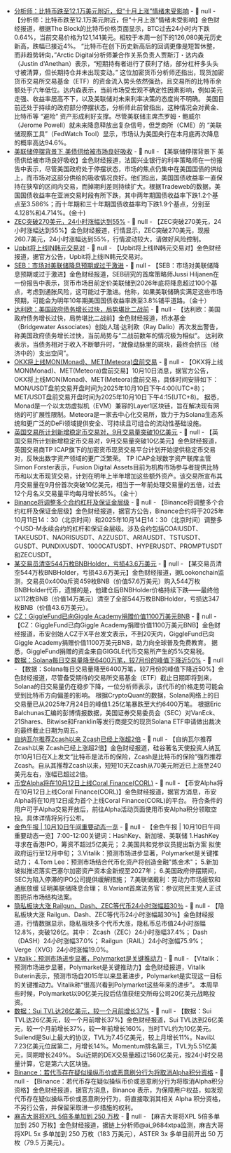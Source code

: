 - [分析师：比特币跌至12.1万美元附近，但“十月上涨”情绪未受影响](https://www.theblock.co/post/374110/bitcoin-dips-uptober-still-intact?utm_source=twitter&utm_medium=social) - 📰 null - 【分析师：比特币跌至12.1万美元附近，但“十月上涨”情绪未受影响】金色财经报道，根据The Block的比特币价格页面显示，BTC过去24小时内下跌0.64%，当前交易价格为121,141美元。相较于本周一创下的126,080美元历史新高，跌幅已接近4%。 
“比特币在创下历史新高后的回调更像是短暂休整，而非趋势转向，”Arctic Digital分析师兼合作关系负责人贾斯汀・达内森（Justin d'Anethan）表示，“短期持有者进行了获利了结，部分杠杆多头头寸被清算，但长期持仓并未出现变动。” 
这位加密货币分析师还指出，现货加密货币交易所交易基金（ETF）的资金流入势头依然强劲，且交易所的比特币余额处于六年低位。达内森表示，当前市场受宏观不确定性因素影响，例如美元走强、收益率居高不下，以及美联储对未来利率决策的态度尚不明确。 
美国目前还处于持续的政府部分停摆状态，分析师此前曾指出，这种情况会对黄金、比特币等 “避险” 资产形成利好支撑。尽管美联储主席杰罗姆・鲍威尔（Jerome Powell）就未来降息释放出复杂信号，但芝商所（CME）的 “美联储观察工具”（FedWatch Tool）显示，市场认为美国央行在本月底再次降息的概率高达94.6%。
- [美联储停摆背景下 美债供给被市场良好吸收]() - 📰 null - 【美联储停摆背景下 美债供给被市场良好吸收】金色财经报道，法国兴业银行的利率策略师在一份报告中表示，尽管美国政府处于停摆状态，市场的焦点仍集中在美国国债的供给上，而市场对这部分供给的吸收情况良好。他们指出，美国国债收益率一直保持在狭窄的区间内交易，而掉期利差则持续扩大。根据Tradeweb的数据，美国国债收益率在亚洲交易时段有所下跌，其中两年期国债收益率下跌1.2个基点至3.586%；而十年期和三十年期国债收益率均下跌1.9个基点，分别至4.128%和4.714%。(金十)
- [ZEC突破270美元，24小时涨幅达到55%]() - 📰 null - 【ZEC突破270美元，24小时涨幅达到55%】金色财经报道，行情显示，ZEC突破270美元，现报260.7美元，24小时涨幅达到55%，行情波动较大，请做好风险控制。
- [Upbit将上线IN韩元交易对]() - 📰 null - 【Upbit将上线IN韩元交易对】金色财经报道，据官方公告，Upbit将上线IN韩元交易对。
- [SEB：市场对美联储降息预期或过于激进]() - 📰 null - 【SEB：市场对美联储降息预期或过于激进】金色财经报道，SEB研究的首席策略师Jussi Hiljanen在一份报告中表示，货币市场目前定价美联储到2026年底将降息超过100个基点，考虑到通胀风险，这可能过于激进。他称，如果美联储确实满足这些市场预期，可能会为明年10年期美国国债收益率跌至3.8%铺平道路。（金十）
- [达利欧：美国政府债务增长过快，局势堪比二战前](https://xnews.jin10.com/details/194877) - 📰 null - 【达利欧：美国政府债务增长过快，局势堪比二战前】金色财经报道，桥水基金（Bridgewater Associates）创始人瑞·达利欧（Ray Dalio）再次发出警告，称美国政府债务增长过快，当前局势与“二战前数年的情况极为相似”。 
达利欧表示，当债务相对于收入不断攀升时，“就像动脉里的斑块，最终会挤压（经济中的）支出空间”。
- [OKX将上线MON(Monad)、MET(Meteora)盘前交易]() - 📰 null - 【OKX将上线MON(Monad)、MET(Meteora)盘前交易】10月10日消息，据官方公告，OKX将上线MON(Monad)、MET(Meteora)盘前交易，具体时间安排如下：MON/USDT盘前交易开盘时间为2025年10月10日下午4:00(UTC+8)；MET/USDT盘前交易开盘时间为2025年10月10日下午4:15(UTC+8)。 
据悉，Monad是一个以太坊虚拟机（EVM）兼容的Layer1区块链，旨在解决现有网络的可扩展性限制。Meteora是一家去中心化交易所，致力于为Solana生态系统和更广泛的DeFi领域提供安全、可持续且可组合的流动性基础设施。
- [英国交易所计划新增稳定币交易对，9月交易量突破10亿美元]() - 📰 null - 【英国交易所计划新增稳定币交易对，9月交易量突破10亿美元】金色财经报道，英国交易商TP ICAP旗下的加密货币现货交易平台计划开始提供稳定币交易对，反映出数字资产领域的更广泛繁荣。 
TP ICAP全球数字资产联席主管Simon Forster表示，Fusion Digital Assets目前为机构市场参与者提供比特币和以太币现货交易，计划在明年上半年增加这些额外资产。该交易所宣布其月交易量在9月份首次突破10亿美元，相当于一年前处理交易量的五倍，过去12个月名义交易量平均每月增长85%。（金十）
- [Binance将调整多个合约杠杆及保证金层级](https://www.binance.com/zh-CN/support/announcement/detail/0260f3d6a2944997b3688567ae50f3d6) - 📰 null - 【Binance将调整多个合约杠杆及保证金层级】金色财经报道，据官方公告，Binance合约将于2025年10月11日14：30（北京时间）和2025年10月14日14：30（北京时间）调整多个USD-M永续合约的杠杆和保证金层级。涉及合约包括COAIUSDT、TAKEUSDT、NAORISUSDT、A2ZUSDT、ARIAUSDT、TSTUSDT、GUSDT、PUNDIXUSDT、1000CATUSDT、HYPERUSDT、PROMPTUSDT和ZECUSDT。
- [某交易员清空544万枚BNBHolder，亏损43.6万美元](https://x.com/lookonchain/status/1976508722949259601) - 📰 null - 【某交易员清空544万枚BNBHolder，亏损43.6万美元】金色财经报道，据Lookonchain监测，交易员0x400a斥资459枚BNB（价值57.6万美元）购入544万枚BNBHolder代币，遗憾的是，他建仓后BNBHolder价格持续下跌——最终他以112枚BNB（价值14万美元）清空了全部544万枚BNBHolder，亏损达347枚BNB（价值43.6万美元）。
- [CZ：GiggleFund已向Giggle Academy捐赠价值1100万美元BNB]() - 📰 null - 【CZ：GiggleFund已向Giggle Academy捐赠价值1100万美元BNB】金色财经报道，币安创始人CZ于X平台发文表示，不到20天内，GiggleFund已向Giggle Academy捐赠价值1100万美元BNB，助力向全球普及免费教育。 
据悉，GiggleFund捐赠的资金来自GIGGLE代币交易所产生的5%交易税。
- [数据：Solana每日交易量降至6400万笔，较7月份的峰值下降近50%](https://decrypt.co/343760/solana-daily-transactions-fall-ahead-of-etf-deadline) - 📰 null - 【数据：Solana每日交易量降至6400万笔，较7月份的峰值下降近50%】金色财经报道，尽管备受期待的交易所交易基金（ETF）截止日期即将到来，Solana的日交易量仍在稳步下降，一位分析师表示，该代币的价格走势可能会受到比特币方向偏差的影响。 
根据CryptoQuant的数据，Solana网络上的日交易量已从2025年7月24日的峰值1.25亿笔暴跌至大约6400万笔。 
根据Eric Balchunas汇编的彭博情报数据，美国证券交易委员会（SEC）对VanEck、21Shares、Bitwise和Franklin等发行商提交的现货Solana ETF申请做出裁决的最终截止日期为周五。
- [自纳瓦尔推荐Zcash以来 Zcash已经上涨超2倍]() - 📰 null - 【自纳瓦尔推荐Zcash以来 Zcash已经上涨超2倍】金色财经报道，硅谷著名天使投资人纳瓦尔10月1日在X上发文“比特币是法币的保险，Zcash是比特币的保险”强烈推荐Zcash。自从其推荐Zcash以来，短短10天Zcash从70美元附近已上涨至240美元左右，涨幅已超过2倍。
- [币安Alpha将在10月12日上线Coral Finance(CORL)](https://x.com/binancezh/status/1976499047973462190) - 📰 null - 【币安Alpha将在10月12日上线Coral Finance(CORL)】金色财经报道，据官方消息，币安Alpha将在10月12日成为首个上线Coral Finance(CORL)的平台。 
符合条件的用户可于Alpha交易开放后，前往Alpha活动页面使用币安Alpha积分领取空投。具体详情将另行公布。
- [金色午报 | 10月10日午间重要动态一览]() - 📰 null - 【金色午报 | 10月10日午间重要动态一览】7:00-12:00关键词：HashKey、新加坡、美联储 
1.HashKey寻求在香港IPO，筹资不超过5亿美元； 
2.美国共和党参议员提出新方案 拟使政府运行至12月中旬； 
3.Vitalik：预测市场进步显著，Polymarket是关键推动力； 
4.Tom Lee：预测市场结合代币化资产将创造金融"炼金术"； 
5.新加坡拟推迟落实巴塞尔加密资产资本金新规至2027年； 
6.美国政府停摆期间，SEC为陷入停滞的IPO公司提供缓解措施； 
7.美联储戴利：劳动力市场疲软和通胀放缓 证明美联储降息合理； 
8.Variant首席法务官：参议院民主党人正试图扼杀市场结构法案。
- [隐私板块大涨 Railgun、Dash、ZEC等代币24小时涨幅超30％]() - 📰 null - 【隐私板块大涨 Railgun、Dash、ZEC等代币24小时涨幅超30％】金色财经报道，行情数据显示，隐私板块多个代币大涨，隐私币总市值24小时涨幅12.8%，突破126亿。其中： 
Zcash（ZEC）24小时涨幅37.4%； 
Dash（DASH）24小时涨幅37.0%； 
Railgun（RAIL）24小时涨幅75.9%；  
Verge（XVG）24小时涨幅19.0%。
- [Vitalik：预测市场进步显著，Polymarket是关键推动力](https://x.com/VitalikButerin/status/1976490241704984717) - 📰 null - 【Vitalik：预测市场进步显著，Polymarket是关键推动力】金色财经报道，Vitalik Buterin表示，预测市场自2015年以来显著进步，Polymarket是实现这一目标的关键推动力。Vitalik称“很高兴看到Polymarket这些年来的进步”。 
本周早些时候，Polymarket以90亿美元投后估值获纽交所母公司20亿美元战略投资。
- [数据：Sui TVL达26亿美元，较一个月前增长37%](https://thedefiant.io/news/blockchains/sui-tvl-hits-record-usd2-6-billion-amid-defi-growth) - 📰 null - 【数据：Sui TVL达26亿美元，较一个月前增长37%】金色财经报道，Sui TVL达到26亿美元，较一个月前增长37%，较一年前增长160%，当时TVL约为10亿美元。 
Suilend是Sui上最大的协议，TVL为7.45亿美元，较上月增长11%。Navi以7.23亿美元位居第二，月增长14%。Momentum排名第三，TVL为5.51亿美元，同期增长249%。 
Sui近期的DEX交易量超过1560亿美元，按24小时交易量计算，它是第六大区块链。
- [Binance：若代币存在疑似操纵币价或恶意刷分行为将取消Alpha积分资格](https://x.com/binancezh/status/1976485910054314441) - 📰 null - 【Binance：若代币存在疑似操纵币价或恶意刷分行为将取消Alpha积分资格】金色财经报道，据官方消息，Binance 表示，为保障用户权益，如发现代币存在疑似操纵币价或恶意刷分行为，将直接取消其相关 Alpha 积分资格，不另行公告，并保留采取进一步措施的权利。
- [麻吉大哥将XPL 5倍多单加到 250 万枚](https://x.com/ai_9684xtpa/status/1976485265817632988) - 📰 null - 【麻吉大哥将XPL 5倍多单加到 250 万枚】金色财经报道，据链上分析师@ai_9684xtpa监测，麻吉大哥将XPL 5x 多单加到 250 万枚（183 万美元），ASTER 3x 多单目前开出 50 万枚（79.5 万美元）。
